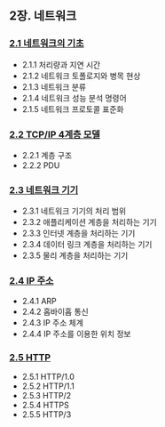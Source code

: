 ## 2장. 네트워크
### [2.1 네트워크의 기초](https://github.com/ChoonsikDevLab/CS-Study/blob/main/Network/2.1_network_basics.md)
- 2.1.1 처리량과 지연 시간
- 2.1.2 네트워크 토폴로지와 병목 현상
- 2.1.3 네트워크 분류
- 2.1.4 네트워크 성능 분석 명령어
- 2.1.5 네트워크 프로토콜 표준화
### [2.2 TCP/IP 4계층 모델](https://github.com/ChoonsikDevLab/CS-Study/blob/main/Network/2.2_tcp_ip_four_layer_model.md)
- 2.2.1 계층 구조
- 2.2.2 PDU
### [2.3 네트워크 기기](https://github.com/ChoonsikDevLab/CS-Study/blob/main/Network/2.3_network_device.md)
- 2.3.1 네트워크 기기의 처리 범위
- 2.3.2 애플리케이션 계층을 처리하는 기기
- 2.3.3 인터넷 계층을 처리하는 기기
- 2.3.4 데이터 링크 계층을 처리하는 기기
- 2.3.5 물리 계층을 처리하는 기기
### [2.4 IP 주소](https://github.com/ChoonsikDevLab/CS-Study/blob/main/Network/2.4_IP.md)
- 2.4.1 ARP
- 2.4.2 홉바이홉 통신
- 2.4.3 IP 주소 체계
- 2.4.4 IP 주소를 이용한 위치 정보
### [2.5 HTTP](https://github.com/ChoonsikDevLab/CS-Study/blob/main/Network/2.5_HTTP.md)
- 2.5.1 HTTP/1.0
- 2.5.2 HTTP/1.1
- 2.5.3 HTTP/2
- 2.5.4 HTTPS
- 2.5.5 HTTP/3
